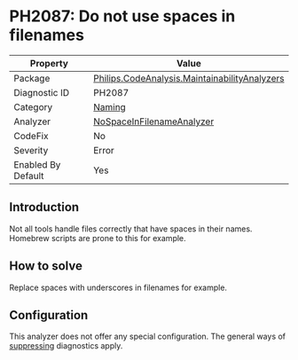 # PH2087: Do not use spaces in filenames

| Property | Value  |
|--|--|
| Package | [Philips.CodeAnalysis.MaintainabilityAnalyzers](https://www.nuget.org/packages/Philips.CodeAnalysis.MaintainabilityAnalyzers) |
| Diagnostic ID | PH2087 |
| Category  | [Naming](../Naming.md) |
| Analyzer | [NoSpaceInFilenameAnalyzer](https://github.com/philips-software/roslyn-analyzers/blob/master/Philips.CodeAnalysis.MaintainabilityAnalyzers/Naming/NoSpaceInFilenameAnalyzer.cs)
| CodeFix  | No |
| Severity | Error |
| Enabled By Default | Yes |

## Introduction

Not all tools handle files correctly that have spaces in their names. Homebrew scripts are prone to this for example.

## How to solve

Replace spaces with underscores in filenames for example.

## Configuration

This analyzer does not offer any special configuration. The general ways of [suppressing](https://learn.microsoft.com/en-us/dotnet/fundamentals/code-analysis/suppress-warnings) diagnostics apply.
